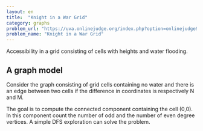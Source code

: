 ```yaml
---
layout: en
title:  "Knight in a War Grid"
category: graphs
problem_url: "https://uva.onlinejudge.org/index.php?option=onlinejudge&page=show_problem&problem=3057"
problem_name: "Knight in a War Grid"
---
```


Accessibility in a grid consisting of cells with heights and water flooding.

## A graph model

Consider the graph consisting of grid cells containing no water and there is an edge between two cells if the difference in coordinates is respectively N and M.

The goal is to compute the connected component containing the cell (0,0).  In this component count the number of odd and the number of even degree vertices.  A simple DFS exploration can solve the problem.
